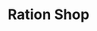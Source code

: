 ---
title: "Ration Shop"
url: /ponkunnam/ration-shop-ponkunnam-kvms-erumely-road/
shop: Lebensmittel
---